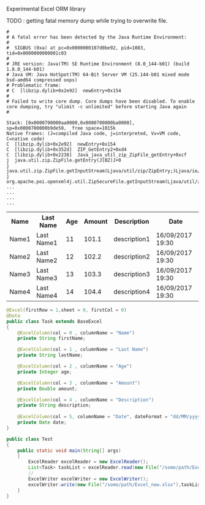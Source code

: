 Experimental Excel ORM library

TODO : getting fatal memory dump while trying to overwrite file.
``` text
#
# A fatal error has been detected by the Java Runtime Environment:
#
#  SIGBUS (0xa) at pc=0x0000000107d0be92, pid=1083, tid=0x0000000000001c03
#
# JRE version: Java(TM) SE Runtime Environment (8.0_144-b01) (build 1.8.0_144-b01)
# Java VM: Java HotSpot(TM) 64-Bit Server VM (25.144-b01 mixed mode bsd-amd64 compressed oops)
# Problematic frame:
# C  [libzip.dylib+0x2e92]  newEntry+0x154
#
# Failed to write core dump. Core dumps have been disabled. To enable core dumping, try "ulimit -c unlimited" before starting Java again
#

Stack: [0x0000700000aa0000,0x0000700000ba0000],  sp=0x0000700000b9de50,  free space=1015k
Native frames: (J=compiled Java code, j=interpreted, Vv=VM code, C=native code)
C  [libzip.dylib+0x2e92]  newEntry+0x154
C  [libzip.dylib+0x352d]  ZIP_GetEntry2+0xd4
C  [libzip.dylib+0x2238]  Java_java_util_zip_ZipFile_getEntry+0xcf
j  java.util.zip.ZipFile.getEntry(J[BZ)J+0
j  java.util.zip.ZipFile.getInputStream(Ljava/util/zip/ZipEntry;)Ljava/io/InputStream;+88
j  org.apache.poi.openxml4j.util.ZipSecureFile.getInputStream(Ljava/util/zip/ZipEntry;)Ljava/io/InputStream;+2
...
...
...
...
```
<table>
  <tr>
    <th>Name</th>
    <th>Last Name</th>
    <th>Age</th>
    <th>Amount</th>
    <th>Description</th>
    <th>Date</th>
  </tr>
  <tr>
    <td>Name1</td>
    <td>Last Name1</td>
    <td>11</td>
    <td>101.1</td>
    <td>description1</td>
    <td>16/09/2017 19:30</td>
  </tr>
  <tr>
    <td>Name2</td>
    <td>Last Name2</td>
    <td>12</td>
    <td>102.2</td>
    <td>description2</td>
    <td>16/09/2017 19:30</td>
  </tr>
  <tr>
    <td>Name3</td>
    <td>Last Name3</td>
    <td>13</td>
    <td>103.3</td>
    <td>description3</td>
    <td>16/09/2017 19:30</td>
  </tr>
  <tr>
    <td>Name4</td>
    <td>Last Name4</td>
    <td>14</td>
    <td>104.4</td>
    <td>description4</td>
    <td>16/09/2017 19:30</td>
  </tr>
</table>


```java
@Excel(firstRow = 1,sheet = 0, firstCol = 0)
@Data
public class Task extends BaseExcel
{
    @ExcelColumn(col = 0 , columnName = "Name")
    private String firstName;

    @ExcelColumn(col = 1 , columnName = "Last Name")
    private String lastName;

    @ExcelColumn(col = 2 , columnName = "Age")
    private Integer age;

    @ExcelColumn(col = 3 , columnName = "Amount")
    private Double amount;

    @ExcelColumn(col = 4 , columnName = "Description")
    private String description;
    
    @ExcelColumn(col = 5, columnName = "Date", dateFormat = "dd/MM/yyyy HH:mm")
    private Date date;
}
```

```java
public class Test
{
    public static void main(String[] args)
    {
        ExcelReader excelReader = new ExcelReader();
        List<Task> taskList = excelReader.read(new File("/some/path/Excel.xlsx"), Task.class);
        //
        ExcelWriter excelWriter = new ExcelWriter();
        excelWriter.write(new File("/some/path/Excel_new.xlsx"),taskList,Task.class);
    }
}
```
